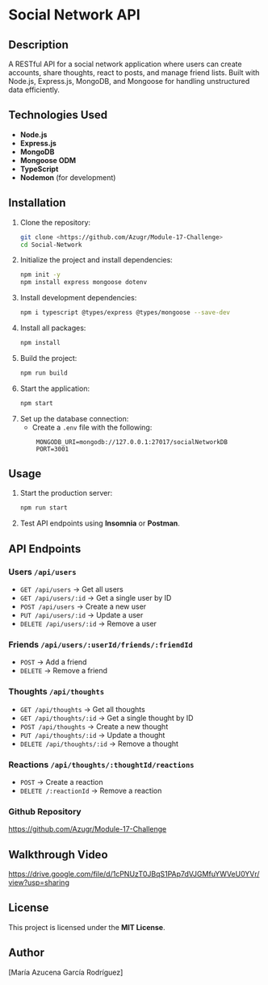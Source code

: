 # Social Network API

## Description
A RESTful API for a social network application where users can create accounts, share thoughts, react to posts, and manage friend lists. Built with Node.js, Express.js, MongoDB, and Mongoose for handling unstructured data efficiently.

## Technologies Used
- **Node.js**
- **Express.js**
- **MongoDB**
- **Mongoose ODM**
- **TypeScript**
- **Nodemon** (for development)

## Installation
1. Clone the repository:
   ```sh
   git clone <https://github.com/Azugr/Module-17-Challenge>
   cd Social-Network
   ```
2. Initialize the project and install dependencies:
   ```sh
   npm init -y
   npm install express mongoose dotenv
   ```
3. Install development dependencies:
   ```sh
   npm i typescript @types/express @types/mongoose --save-dev
   ```
4. Install all packages:
   ```sh
   npm install
   ```
5. Build the project:
   ```sh
   npm run build
   ```
6. Start the application:
   ```sh
   npm start
   ```
7. Set up the database connection:
   - Create a `.env` file with the following:
     ```env
      MONGODB_URI=mongodb://127.0.0.1:27017/socialNetworkDB
      PORT=3001
     ```

## Usage
1. Start the production server:
   ```sh
   npm run start
   ```
3. Test API endpoints using **Insomnia** or **Postman**.

## API Endpoints
### **Users** `/api/users`
- `GET /api/users` → Get all users
- `GET /api/users/:id` → Get a single user by ID
- `POST /api/users` → Create a new user
- `PUT /api/users/:id` → Update a user
- `DELETE /api/users/:id` → Remove a user

### **Friends** `/api/users/:userId/friends/:friendId`
- `POST` → Add a friend
- `DELETE` → Remove a friend

### **Thoughts** `/api/thoughts`
- `GET /api/thoughts` → Get all thoughts
- `GET /api/thoughts/:id` → Get a single thought by ID
- `POST /api/thoughts` → Create a new thought
- `PUT /api/thoughts/:id` → Update a thought
- `DELETE /api/thoughts/:id` → Remove a thought

### **Reactions** `/api/thoughts/:thoughtId/reactions`
- `POST` → Create a reaction
- `DELETE /:reactionId` → Remove a reaction

### Github Repository
https://github.com/Azugr/Module-17-Challenge

## Walkthrough Video
https://drive.google.com/file/d/1cPNUzT0JBqS1PAp7dVJGMfuYWVeU0YVr/view?usp=sharing

## License
This project is licensed under the **MIT License**.

## Author
[María Azucena García Rodríguez]

